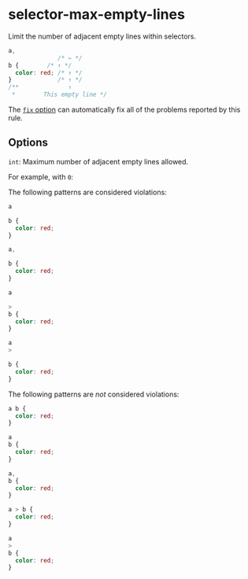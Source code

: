 # selector-max-empty-lines

Limit the number of adjacent empty lines within selectors.

```css
a,
              /* ← */
b {        /* ↑ */
  color: red; /* ↑ */
}             /* ↑ */
/**              ↑
 *        This empty line */
```

The [`fix` option](../../../docs/user-guide/options.md#fix----fix) can automatically fix all of the problems reported by this rule.

## Options

`int`: Maximum number of adjacent empty lines allowed.

For example, with `0`:

The following patterns are considered violations:

```css
a

b {
  color: red;
}
```

```css
a,

b {
  color: red;
}
```

```css
a

>
b {
  color: red;
}
```

```css
a
>

b {
  color: red;
}
```

The following patterns are *not* considered violations:

```css
a b {
  color: red;
}
```

```css
a
b {
  color: red;
}
```

```css
a,
b {
  color: red;
}
```

```css
a > b {
  color: red;
}
```

```css
a
>
b {
  color: red;
}
```
